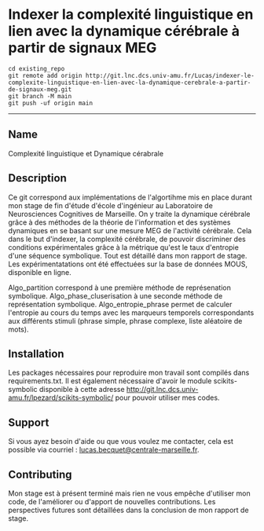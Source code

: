 # Indexer la complexité linguistique en lien avec la dynamique cérébrale à partir de signaux MEG

```
cd existing_repo
git remote add origin http://git.lnc.dcs.univ-amu.fr/Lucas/indexer-le-complexite-linguistique-en-lien-avec-la-dynamique-cerebrale-a-partir-de-signaux-meg.git
git branch -M main
git push -uf origin main
```
***

## Name
Complexité linguistique et Dynamique cérabrale

## Description
Ce git correspond aux implémentations de l'algortihme mis en place durant mon stage de fin d'étude d'école d'ingénieur au Laboratoire de Neurosciences Cognitives de Marseille. On y traite la dynamique cérébrale grâce à des méthodes de la théorie de l'information et des systèmes dynamiques en se basant sur une mesure MEG de l'activité cérébrale. Cela dans le but d'indexer, la complexité cérébrale, de pouvoir discriminer des conditions expérimentales grâce à la métrique qu'est le taux d'entropie d'une séquence symbolique.
Tout est détaillé dans mon rapport de stage. Les expérimentatations ont été effectuées sur la base de données MOUS, disponible en ligne.

Algo_partition correspond à une première méthode de représenation symbolique. Algo_phase_cluserisation à une seconde méthode de représentation symbolique. 
Algo_entropie_phrase permet de calculer l'entropie au cours du temps avec les marqueurs temporels correspondants aux différents stimuli (phrase simple, phrase complexe, liste aléatoire de mots).

## Installation
Les packages nécessaires pour reproduire mon travail sont compilés dans requirements.txt.
Il est également nécessaire d'avoir le module scikits-symbolic disponible à cette adresse http://git.lnc.dcs.univ-amu.fr/lpezard/scikits-symbolic/ pour pouvoir utiliser mes codes.

## Support
Si vous ayez besoin d'aide ou que vous voulez me contacter, cela est possible via courriel : lucas.becquet@centrale-marseille.fr.

## Contributing
Mon stage est à présent terminé mais rien ne vous empêche d'utiliser mon code, de l'améliorer ou d'apport de nouvelles contributions. Les perspectives futures sont détaillées dans la conclusion de mon rapport de stage.


